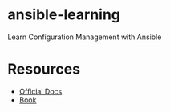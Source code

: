 # ansible-learning
Learn Configuration Management with Ansible

# Resources
- [Official Docs](https://docs.ansible.com)
- [Book](https://www.oreilly.com/library/view/ansible-up-and/9781098109141/)
